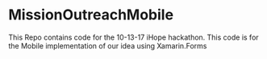 # MissionOutreachMobile
This Repo contains code for the 10-13-17 iHope hackathon. This code is for the Mobile implementation of our idea using Xamarin.Forms
